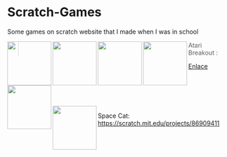 # Scratch-Games
Some games on scratch website that I made when I was in school

<img align="left" width="100" height="100" src="https://user-images.githubusercontent.com/71594504/97096174-8e9d1080-1668-11eb-980c-a53b6e4b739f.PNG">
<img align="left" width="100" height="100" src="https://user-images.githubusercontent.com/71594504/97096175-8fce3d80-1668-11eb-950a-3867c8ab860f.PNG">
<img align="left" width="100" height="100" src="https://user-images.githubusercontent.com/71594504/97096176-90ff6a80-1668-11eb-9fab-0051725d5324.PNG">
<img align="left" width="100" height="100" src="https://user-images.githubusercontent.com/71594504/97428839-d9dc4b00-1916-11eb-9353-147c2ff632c2.PNG">
<img align="left" width="100" height="100" src="https://user-images.githubusercontent.com/71594504/97096224-403c4180-1669-11eb-87d4-600d35346edf.PNG">

> Atari Breakout :

[Enlace](https://scratch.mit.edu/projects/134903866)

<br>
<br>
<br>
<br>


<img align="left" width="100" height="100" src="https://user-images.githubusercontent.com/71594504/97096229-4a5e4000-1669-11eb-92e4-cf16d94135a7.PNG">

Space Cat:
https://scratch.mit.edu/projects/86909411


